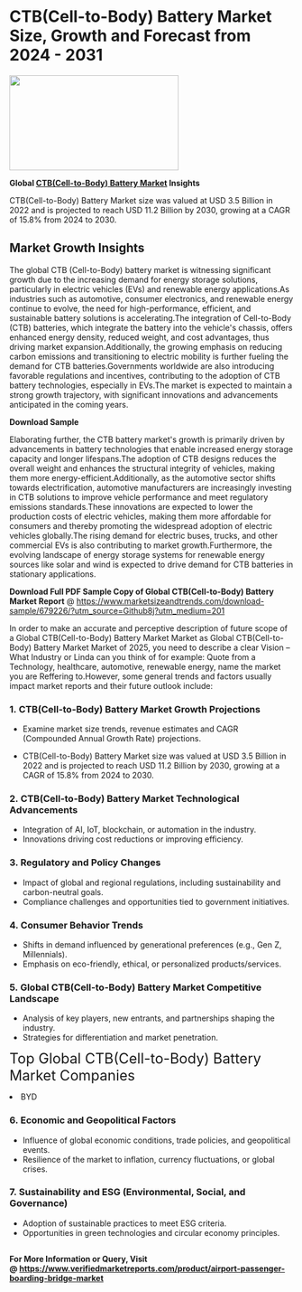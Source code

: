 <H1>CTB(Cell-to-Body) Battery Market Size, Growth and Forecast from 2024 - 2031</H1><img class="aligncenter size-medium wp-image-584254" src="https://thirdeyenews.in/wp-content/uploads/2024/09/Global-Market-Research-300x168.jpeg" alt="" width="300" height="168" /><p><strong>Global&nbsp;<a href="https://www.marketsizeandtrends.com/download-sample/679226/?utm_source=Github8j?utm_medium=201">CTB(Cell-to-Body) Battery Market</a> Insights</strong></p><p>CTB(Cell-to-Body) Battery Market size was valued at USD 3.5 Billion in 2022 and is projected to reach USD 11.2 Billion by 2030, growing at a CAGR of 15.8% from 2024 to 2030.</p><p><h2>Market Growth Insights</h2> <p>The global CTB (Cell-to-Body) battery market is witnessing significant growth due to the increasing demand for energy storage solutions, particularly in electric vehicles (EVs) and renewable energy applications.As industries such as automotive, consumer electronics, and renewable energy continue to evolve, the need for high-performance, efficient, and sustainable battery solutions is accelerating.The integration of Cell-to-Body (CTB) batteries, which integrate the battery into the vehicle's chassis, offers enhanced energy density, reduced weight, and cost advantages, thus driving market expansion.Additionally, the growing emphasis on reducing carbon emissions and transitioning to electric mobility is further fueling the demand for CTB batteries.Governments worldwide are also introducing favorable regulations and incentives, contributing to the adoption of CTB battery technologies, especially in EVs.The market is expected to maintain a strong growth trajectory, with significant innovations and advancements anticipated in the coming years.</p> <p><strong>Download Sample</strong></p> <p>Elaborating further, the CTB battery market's growth is primarily driven by advancements in battery technologies that enable increased energy storage capacity and longer lifespans.The adoption of CTB designs reduces the overall weight and enhances the structural integrity of vehicles, making them more energy-efficient.Additionally, as the automotive sector shifts towards electrification, automotive manufacturers are increasingly investing in CTB solutions to improve vehicle performance and meet regulatory emissions standards.These innovations are expected to lower the production costs of electric vehicles, making them more affordable for consumers and thereby promoting the widespread adoption of electric vehicles globally.The rising demand for electric buses, trucks, and other commercial EVs is also contributing to market growth.Furthermore, the evolving landscape of energy storage systems for renewable energy sources like solar and wind is expected to drive demand for CTB batteries in stationary applications.</p> <p><span class=""><strong>Download Full PDF Sample Copy of Global CTB(Cell-to-Body) Battery Market Report</strong> @ <a href="https://www.marketsizeandtrends.com/download-sample/679226/?utm_source=Github8j?utm_medium=201" target="_blank">https://www.marketsizeandtrends.com/download-sample/679226/?utm_source=Github8j?utm_medium=201</a></span></p><p>In order to make an accurate and perceptive description of future scope of a Global&nbsp;CTB(Cell-to-Body) Battery Market Market as Global&nbsp;CTB(Cell-to-Body) Battery Market Market of 2025, you need to describe a clear Vision &ndash; What Industry or Linda can you think of for example: Quote from a Technology, healthcare, automotive, renewable energy, name the market you are Reffering to.However, some general trends and factors usually impact market reports and their future outlook include:</p><h3>1.&nbsp;<strong>CTB(Cell-to-Body) Battery Market Growth Projections</strong></h3><ul><li>Examine market size trends, revenue estimates and CAGR (Compounded Annual Growth Rate) projections.</li><li><p>CTB(Cell-to-Body) Battery Market size was valued at USD 3.5 Billion in 2022 and is projected to reach USD 11.2 Billion by 2030, growing at a CAGR of 15.8% from 2024 to 2030.</p></li></ul><h3>2.&nbsp;<strong>CTB(Cell-to-Body) Battery Market Technological Advancements</strong></h3><ul><li>Integration of AI, IoT, blockchain, or automation in the industry.</li><li>Innovations driving cost reductions or improving efficiency.</li></ul><h3>3.&nbsp;<strong>Regulatory and Policy Changes</strong></h3><ul><li>Impact of global and regional regulations, including sustainability and carbon-neutral goals.</li><li>Compliance challenges and opportunities tied to government initiatives.</li></ul><h3>4.&nbsp;<strong>Consumer Behavior Trends</strong></h3><ul><li>Shifts in demand influenced by generational preferences (e.g., Gen Z, Millennials).</li><li>Emphasis on eco-friendly, ethical, or personalized products/services.</li></ul><h3>5.&nbsp;<strong>Global CTB(Cell-to-Body) Battery Market Competitive Landscape</strong></h3><ul><li>Analysis of key players, new entrants, and partnerships shaping the industry.</li><li>Strategies for differentiation and market penetration.</li></ul><p data-pm-slice="1 1 []"><span style="color: inherit; font-family: inherit; font-size: 25px;">Top Global CTB(Cell-to-Body) Battery Market Companies</span></p><div class="" data-test-id=""><p><li>BYD</li></p></div><h3>6.&nbsp;<strong>Economic and Geopolitical Factors</strong></h3><ul><li>Influence of global economic conditions, trade policies, and geopolitical events.</li><li>Resilience of the market to inflation, currency fluctuations, or global crises.</li></ul><h3>7.&nbsp;<strong>Sustainability and ESG (Environmental, Social, and Governance)</strong></h3><ul><li>Adoption of sustainable practices to meet ESG criteria.</li><li>Opportunities in green technologies and circular economy principles.</li></ul><h2><strong style="font-size: 14px;">For More Information or Query, Visit @&nbsp;</strong><a style="background-color: #ffffff; font-size: 14px;" href="https://www.marketsizeandtrends.com/report/ctb-cell-to-body-battery-market/" target="_blank">https://www.verifiedmarketreports.com/product/airport-passenger-boarding-bridge-market</a></h2>
